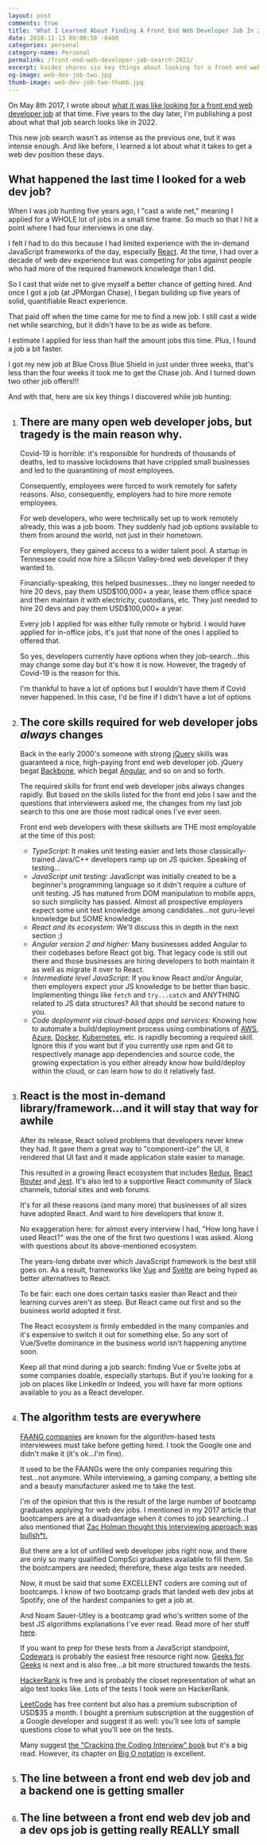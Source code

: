 ```yaml
---
layout: post
comments: true
title: 'What I Learned About Finding A Front End Web Developer Job In 2022'
date: 2018-11-13 00:00:50 -0400
categories: personal
category-name: Personal
permalink: /front-end-web-developer-job-search-2022/
excerpt: kaidez shares six key things about looking for a front end web developer job in 2022.
og-image: web-dev-job-two.jpg
thumb-image: web-dev-job-two-thumb.jpg
---
```


On May 8th 2017, I wrote about <a href="/front-end-web-developer-job-search/">what it was like looking for a front end web developer job</a> at that time. Five years to the day later, I'm publishing a post about what that job search looks like in 2022.

This new job search wasn't as intense as the previous one, but it was intense enough. And like before, I learned a lot about what it takes to get a web dev position these days.

<h2>What happened the last time I looked for a web dev job?</h2>
When I was job hunting five years ago, I "cast a wide net," meaning I applied for a WHOLE lot of jobs in a small time frame. So much so that I hit a point where I had four interviews in one day.

I felt I had to do this because I had limited experience with the in-demand JavaScript frameworks of the day, especially <a href="https://reactjs.org/">React</a>. At the time, I had over a decade of web dev experience but was competing for jobs against people who had more of the required framework knowledge than I did.

So I cast that wide net to give myself a better chance of getting hired. And once I got a job (at JPMorgan Chase), I began building up five years of solid, quantifiable React experience.

That paid off when the time came for me to find a new job. I still cast a wide net while searching, but it didn't have to be as wide as before.

I estimate I applied for less than half the amount jobs this time. Plus, I found a job a bit faster.

I got my new job at Blue Cross Blue Shield in just under three weeks, that's less than the four weeks it took me to get the Chase job. And I turned down two other job offers!!!

And with that, here are six key things I discovered while job hunting:

<ol>
<li class="post__list-item">
<h2>
There are many open web developer jobs, but tragedy is the main reason why.</h2>

<p>Covid-19 is horrible: it's responsible for hundreds of thousands of deaths, led to massive lockdowns that have crippled small businesses and led to the quarantining of most employees.</p>

<p>Consequently, employees were forced to work remotely for safety reasons. Also, consequently, employers had to hire more remote employees.</p>

<p>For web developers, who were technically set up to work remotely already, this was a job boom. They suddenly had job options available to them from around the world, not just in their hometown.</p>

<p>For employers, they gained access to a wider talent pool. A startup in Tennessee could now hire a Silicon Valley-bred web developer if they wanted to.</p>

<p>Financially-speaking, this helped businesses...they no longer needed to hire 20 devs, pay them USD$100,000+ a year, lease them office space and then maintain it with electricity, custodians, etc. They just needed to hire 20 devs and pay them USD$100,000+ a year.</p>

<p>Every job I applied for was either fully remote or hybrid. I would have applied for in-office jobs, it's just that none of the ones I applied to offered that.</p>

<p>So yes, developers currently have options when they job-search...this may change some day but it's how it is now. However, the tragedy of Covid-19 is the reason for this.</p>

<p>I'm thankful to have a lot of options but I wouldn't have them if Covid never happened. In this case, I'd be fine if I didn't have a lot of options</p>
</li>

<li class="post__list-item">
<h2>The core skills required for web developer jobs <i>always</i> changes</h2>
<p>
Back in the early 2000's someone with strong <a href="https://jquery.com/">jQuery</a> skills was guaranteed a nice, high-paying front end web developer job. jQuery begat <a href="https://backbonejs.org/">Backbone</a>, which begat <a href="https://angular.io/">Angular</a>, and so on and so forth.
</p>

<p>The required skills for front end web developer jobs always changes rapidly. But based on the skills listed for the front end jobs I saw and the questions that interviewers asked me, the changes from my last job search to this one are those most radical ones I've ever seen.</p>

<p>Front end web developers with these skillsets are THE most employable at the time of this post:</p>

<ul>
<li class="post__list-item"><em>TypeScript:</em> It makes unit testing easier and lets those classically-trained Java/C++ developers ramp up on JS quicker. Speaking of testing...</li>
<li class="post__list-item"><em>JavaScript unit testing:</em> JavaScript was initially created to be a beginner's programming language so it didn't require a culture of unit testing. JS has matured from DOM manipulation to mobile apps, so such simplicity has passed. Almost all prospective employers expect some unit test knowledge among candidates...not guru-level knowledge but SOME knowledge.</li>
<li class="post__list-item"><em>React and its ecosystem:</em> We'll discuss this in depth in the next section ;)</li>
<li class="post__list-item"><em>Angular version 2 and higher:</em> Many businesses added Angular to their codebases before React got big.  That legacy code is still out there and those businesses are hiring developers to both maintain it as well as migrate it over to React.</li>
<li class="post__list-item"><em>Intermediate level JavaScript:</em> If you know React and/or Angular, then employers expect your JS knowledge to be better than basic. Implementing things like <code>fetch</code> and <code>try...catch</code> and ANYTHING related to JS data structures?  All that should be second nature to you.</li>
<li class="post__list-item"><em>Code deployment via cloud-based apps and services:</em> Knowing how to automate a build/deployment process using combinations of <a href="https://aws.amazon.com/">AWS</a>, <a href="https://azure.microsoft.com/en-us/">Azure</a>, <a href="https://www.docker.com/">Docker</a>, <a href="https://kubernetes.io/">Kubernetes</a>, etc. is rapidly becoming a required skill. Ignore this if you want but if you currently use npm and Git to respectively manage app dependencies and source code, the growing expectation is you either already know how build/deploy within the cloud, or can learn how to do it relatively fast.</li>
</ul>
</li>

<li class="post__list-item">
<h2>React is the most in-demand library/framework...and it will stay that way for awhile</h2>
<p>After its release, React solved problems that developers never knew they had. It gave them a great way to "component-ize" the UI, it rendered that UI fast and it made application state easier to manage.</p>
<p>This resulted in a growing React ecosystem that includes <a href="https://redux.js.org/">Redux</a>, <a href="https://reactrouter.com/">React Router</a> and <a href="https://jestjs.io/">Jest</a>. It's also led to a supportive React community of Slack channels, tutorial sites and web forums.</p>
<p>It's for all these reasons (and many more) that businesses of all sizes have adopted React. And want to hire developers that know it.</p>
<p>No exaggeration here: for almost every interview I had, "How long have I used React?" was the one of the first two questions I was asked. Along with questions about its above-mentioned ecosystem.</p>
<p>The years-long debate over which JavaScript framework is the best still goes on. As a result, frameworks like <a href="https://vuejs.org/">Vue</a> and <a href="https://svelte.dev/">Svelte</a> are being hyped as better alternatives to React.</p>
<p>To be fair: each one does certain tasks easier than React and their learning curves aren't as steep. But React came out first and so the business world adopted it first.</p>
<p>The React ecosystem is firmly embedded in the many companies and it's expensive to switch it out for something else. So any sort of Vue/Svelte dominance in the business world isn't happening anytime soon.</p>
<p>Keep all that mind during a job search: finding Vue or Svelte jobs at some companies doable, especially startups. But if you're looking for a job on places like LinkedIn or Indeed, you will have far more options available to you as a React developer.</p>
</li>

<li class="post__list-item">
<h2>The algorithm tests are everywhere</h2>
<p><a href="https://www.dictionary.com/e/acronyms/faang/">FAANG companies</a> are known for the algorithm-based tests interviewees must take before getting hired. I took the Google one and didn't make it (it's ok...I'm fine).</p>
<p>It used to be the FAANGs were the only companies requiring this test...not anymore. While interviewing, a gaming company, a betting site and a beauty manufacturer asked me to take the test.</p>
<p>I'm of the opinion that this is the result of the large number of bootcamp graduates applying for web dev jobs. I mentioned in my 2017 article that bootcampers are at a disadvantage when it comes to job searching...I also mentioned that <a href="https://zachholman.com/posts/startup-interviewing-is-fucked/">Zac Holman thought this interviewing approach was bullsh*t.</a></p>
<p>But there are a lot of unfilled web developer jobs right now, and there are only so many qualified CompSci graduates available to fill them.  So the bootcampers are needed; therefore, these algo tests are needed.</p>
<p>Now, it must be said that some EXCELLENT coders are coming out of bootcamps. I know of two bootcamp grads that landed web dev jobs at Spotify, one of the hardest companies to get a job at.</p>
<p>And Noam Sauer-Utley is a bootcamp grad who's written some of the best JS algorithms explanations I've ever read. Read more of her stuff <a href="https://medium.com/@noamsauerutley">here</a>.</p>
<p>If you want to prep for these tests from a JavaScript standpoint, <a href="https://www.codewars.com/">Codewars</a> is probably the easiest free resource right now. <a href="https://www.geeksforgeeks.org/">Geeks for Geeks</a> is next and is also free...a bit more structured towards the tests.</p>
<p><a href="https://www.hackerrank.com/">HackerRank</a> is free and is probably the closet representation of what an algo test looks like. Lots of the tests I took were on HackerRank.</p>
<p><a href="https://leetcode.com/">LeetCode</a> has free content but also has a premium subscription of USD$35 a month. I bought a premium subscription at the suggestion of a Google developer and suggest it as well: you'll see lots of sample questions close to what you'll see on the tests.</p>
<p>Many suggest <a href="https://www.crackingthecodinginterview.com/">the "Cracking the Coding Interview" book</a> but it's a big read. However, its chapter on <a href="https://www.freecodecamp.org/news/big-o-notation-why-it-matters-and-why-it-doesnt-1674cfa8a23c/">Big O notation</a> is excellent.</p>
</li>

<li class="post__list-item">
<h2>The line between a front end web dev job and a backend one is getting smaller</h2>
<p></p>

<p></p>

<p></p>
</li>

<li class="post__list-item">
<h2>The line between a front end web dev job and a dev ops job is getting really REALLY small</h2>
<p></p>

<p></p>

<p></p>
</li>
</ol>

